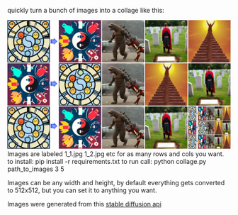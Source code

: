 quickly turn a bunch of images into a collage like this:

![collage](collage.jpg)
Images are labeled 1_1.jpg 1_2.jpg etc for as many rows and cols you want.
to install:
pip install -r requirements.txt
to run call: python collage.py path_to_images 3 5

Images can be any width and height, by default everything gets converted to 512x512, but you can set it to anything you want.

Images were generated from this [stable diffusion api](https://88stacks.com)



